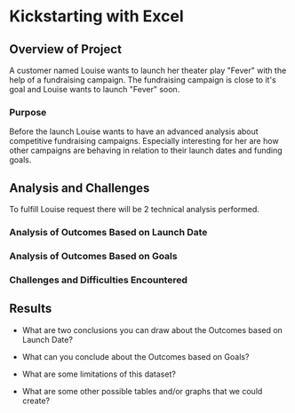 
# Kickstarting with Excel

## Overview of Project

A customer named Louise wants to launch her theater play "Fever" with the help of a fundraising campaign. 
The fundraising campaign is close to it's goal and Louise wants to launch "Fever" soon.

### Purpose

Before the launch Louise wants to have an advanced analysis about competitive fundraising campaigns.
Especially interesting for her are how other campaigns are behaving in relation to their launch dates and funding goals. 

## Analysis and Challenges

To fulfill Louise request there will be 2 technical analysis performed. 

### Analysis of Outcomes Based on Launch Date

### Analysis of Outcomes Based on Goals

### Challenges and Difficulties Encountered

## Results

- What are two conclusions you can draw about the Outcomes based on Launch Date?

- What can you conclude about the Outcomes based on Goals?

- What are some limitations of this dataset?

- What are some other possible tables and/or graphs that we could create?
